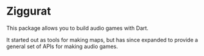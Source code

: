 # Ziggurat

This package allows you to build audio games with Dart.

It started out as tools for making maps, but has since expanded to provide a
general set of APIs for making audio games.
